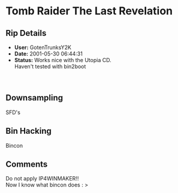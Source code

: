 # Tomb Raider The Last Revelation

## Rip Details

- **User:** GotenTrunksY2K
- **Date:** 2001-05-30 06:44:31
- **Status:** Works nice with the Utopia CD. <br />Haven't tested with bin2boot<br /><br /><br />

## Downsampling

SFD's

## Bin Hacking

Bincon

## Comments

Do not apply IP4WINMAKER!!<br />Now I know what bincon does : >

